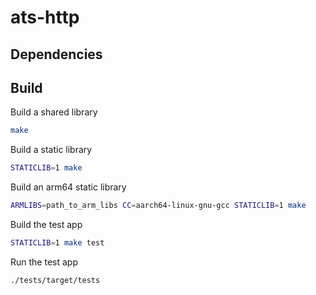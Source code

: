 # ats-http

## Dependencies

## Build
Build a shared library
``` bash
make
```
Build a static library
``` bash
STATICLIB=1 make
```
Build an arm64 static library
``` bash
ARMLIBS=path_to_arm_libs CC=aarch64-linux-gnu-gcc STATICLIB=1 make
```
Build the test app
``` bash
STATICLIB=1 make test
```
Run the test app
```bash
./tests/target/tests
```